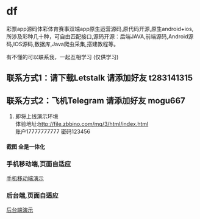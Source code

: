 # df
彩票app源码体彩体育赛事双端app原生运营源码,原代码开源,原生android+ios,所涉及彩种几十种，可自由匹配接口,源码开源：后端JAVA,前端源码,Android源码,IOS源码,数据库,Java爬虫采集,搭建教程等。

有不懂的可以联系我，一起互相学习 (仅供学习)
## 联系方式1：请下载Letstalk 请添加好友 t283141315
## 联系方式2：飞机Telegram 请添加好友 mogu667

1.  即将上线演示环境  <br>
体验地址:http://file.zbbino.com/mq/3/html/index.html <br>
账户17777777777 密码123456

#### 截图   全是一体化


### 手机移动端,页面自适应
[手机移动端演示](https://ppm-pics-res.s3.ap-southeast-1.amazonaws.com/cms/appview.gif)
### 后台端,页面自适应
[后台端演示](https://ppm-pics-res.s3.ap-southeast-1.amazonaws.com/cms/backview.gif)
